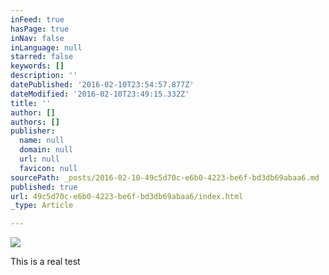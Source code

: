 ```yaml
---
inFeed: true
hasPage: true
inNav: false
inLanguage: null
starred: false
keywords: []
description: ''
datePublished: '2016-02-10T23:54:57.877Z'
dateModified: '2016-02-10T23:49:15.332Z'
title: ''
author: []
authors: []
publisher:
  name: null
  domain: null
  url: null
  favicon: null
sourcePath: _posts/2016-02-10-49c5d70c-e6b0-4223-be6f-bd3db69abaa6.md
published: true
url: 49c5d70c-e6b0-4223-be6f-bd3db69abaa6/index.html
_type: Article

---
```

![](https://the-grid-user-content.s3-us-west-2.amazonaws.com/65228acd-62ca-44ba-a745-a2d1af1c5540.jpg)

This is a real test
